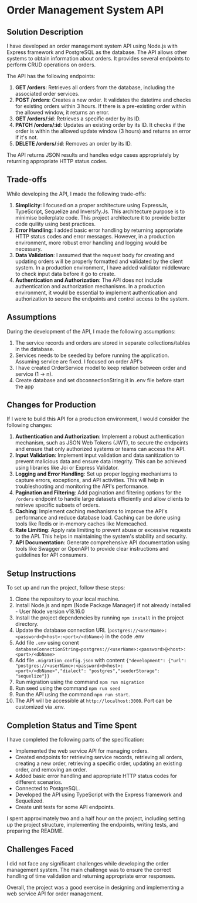 # Order Management System API

## Solution Description

I have developed an order management system API using Node.js with Express framework and PostgreSQL as the database. The API allows other systems to obtain information about orders. It provides several endpoints to perform CRUD operations on orders.

The API has the following endpoints:

1. **GET /orders**: Retrieves all orders from the database, including the associated order services.
2. **POST /orders**: Creates a new order. It validates the datetime and checks for existing orders within 3 hours. If there is a pre-existing order within the allowed window, it returns an error.
3. **GET /orders/:id**: Retrieves a specific order by its ID.
4. **PATCH /orders/:id**: Updates an existing order by its ID. It checks if the order is within the allowed update window (3 hours) and returns an error if it's not.
6. **DELETE /orders/:id**: Removes an order by its ID.

The API returns JSON results and handles edge cases appropriately by returning appropriate HTTP status codes.

## Trade-offs

While developing the API, I made the following trade-offs:

1. **Simplicity**: I focused on a proper architecture using ExpressJs, TypeScript, Sequelize and Inversify.Js. This architecture purpose is to minimise boilerplate code. This project architecture it to provide better code quility using best practices.
2. **Error Handling**: I added basic error handling by returning appropriate HTTP status codes and error messages. However, in a production environment, more robust error handling and logging would be necessary.
3. **Data Validation**: I assumed that the request body for creating and updating orders will be properly formatted and validated by the client system. In a production environment, I have added validator middleware to check input data before it go to create.
4. **Authentication and Authorization**: The API does not include authentication and authorization mechanisms. In a production environment, it would be essential to implement authentication and authorization to secure the endpoints and control access to the system.

## Assumptions

During the development of the API, I made the following assumptions:

1. The service records and orders are stored in separate collections/tables in the database.
2. Services needs to be seeded by before running the application. Assuming service are fixed. I focused on order API's
3. I have created OrderService model to keep relation between order and service (1 -> n).
4. Create database and set dbconnectionString it in .env file before start the app

## Changes for Production

If I were to build this API for a production environment, I would consider the following changes:

1. **Authentication and Authorization**: Implement a robust authentication mechanism, such as JSON Web Tokens (JWT), to secure the endpoints and ensure that only authorized systems or teams can access the API.
2. **Input Validation**: Implement input validation and data sanitization to prevent malicious data and ensure data integrity. This can be achieved using libraries like Joi or Express Validator.
3. **Logging and Error Handling**: Set up proper logging mechanisms to capture errors, exceptions, and API activities. This will help in troubleshooting and monitoring the API's performance.
4. **Pagination and Filtering**: Add pagination and filtering options for the `/orders` endpoint to handle large datasets efficiently and allow clients to retrieve specific subsets of orders.
5. **Caching**: Implement caching mechanisms to improve the API's performance and reduce database load. Caching can be done using tools like Redis or in-memory caches like Memcached.
6. **Rate Limiting**: Apply rate limiting to prevent abuse or excessive requests to the API. This helps in maintaining the system's stability and security.
7. **API Documentation**: Generate comprehensive API documentation using tools like Swagger or OpenAPI to provide clear instructions and guidelines for API consumers.

## Setup Instructions

To set up and run the project, follow these steps:

1. Clone the repository to your local machine.
2. Install Node.js and npm (Node Package Manager) if not already installed - User Node version v18.16.0
3. Install the project dependencies by running `npm install` in the project directory.
5. Update the database connection URL (`postgres://<userName>:<password>@<host>:<port>/<dbName>`) in the code .env
6. Add file `.env` using conent `databaseConnectionString=postgres://<userName>:<password>@<host>:<port>/<dbName>`
6. Add file `.migration_config.json` with content `{"development": {"url": "postgres://<userName>:<password>@<host>:<port>/<dbName>","dialect": "postgres","seederStorage": "sequelize"}}`
7. Run migration using the command `npm run migration`
8. Run seed using the command `npm run seed`
9. Run the API using the command `npm run start`.
10. The API will be accessible at `http://localhost:3000`. Port can be customized via .env.

## Completion Status and Time Spent

I have completed the following parts of the specification:

- Implemented the web service API for managing orders.
- Created endpoints for retrieving service records, retrieving all orders, creating a new order, retrieving a specific order, updating an existing order, and removing an order.
- Added basic error handling and appropriate HTTP status codes for different scenarios.
- Connected to PostgreSQL.
- Developed the API using TypeScript with the Express framework and Sequelized.
- Create unit tests for some API endpoints.

I spent approximately two and a half hour on the project, including setting up the project structure, implementing the endpoints, writing tests, and preparing the README.

## Challenges Faced
I did not face any significant challenges while developing the order management system. The main challenge was to ensure the correct handling of time validation and returning appropriate error responses.

Overall, the project was a good exercise in designing and implementing a web service API for order management.